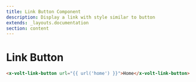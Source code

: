 ```yaml
---
title: Link Button Component
description: Display a link with style similar to button
extends: _layouts.documentation
section: content
---
```


# Link Button

```html
<x-volt-link-button url="{{ url('home') }}">Home</x-volt-link-button>
```

